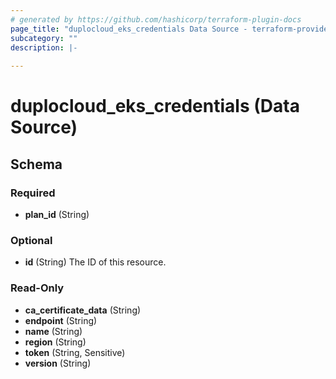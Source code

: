 ```yaml
---
# generated by https://github.com/hashicorp/terraform-plugin-docs
page_title: "duplocloud_eks_credentials Data Source - terraform-provider-duplocloud"
subcategory: ""
description: |-
  
---
```


# duplocloud_eks_credentials (Data Source)





<!-- schema generated by tfplugindocs -->
## Schema

### Required

- **plan_id** (String)

### Optional

- **id** (String) The ID of this resource.

### Read-Only

- **ca_certificate_data** (String)
- **endpoint** (String)
- **name** (String)
- **region** (String)
- **token** (String, Sensitive)
- **version** (String)



